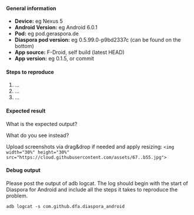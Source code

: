 #### General information

* **Device:** eg Nexus 5
* **Android Version:** eg Android 6.0.1
* **Pod:** eg pod.geraspora.de
* **Diaspora pod version:** eg 0.5.99.0-p9bd2337c  (can be found on the bottom)
* **App source:** F-Droid, self build (latest HEAD)
* **App version:** eg 0.1.5, or commit


<!--
I have:

- searched open and closed issues for duplicates
- read <https://github.com/Diaspora-for-Android/diaspora-android/blob/master/CONTRIBUTING.md>
- not submitted translations - see [Crowdin](https://crowdin.com/project/diaspora-for-android/invite)  
-->

#### Steps to reproduce

1. …
2. …
3. …


#### Expected result

What is the expected output? 

What do you see instead?

Upload screenshots via drag&drop if needed and apply resizing:
`<img width="30%" height="30%" src="https://cloud.githubusercontent.com/assets/67..b55.jpg">`


#### Debug output

Please post the output of adb logcat. The log should begin with the start of Diaspora for Android and include all the steps it takes to reproduce the problem.

````
adb logcat -s com.github.dfa.diaspora_android
````
